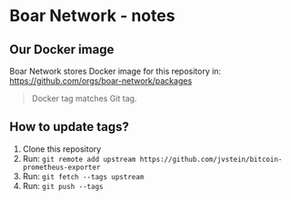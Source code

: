 # Boar Network - notes

## Our Docker image

Boar Network stores Docker image for this repository in:
https://github.com/orgs/boar-network/packages

> Docker tag matches Git tag.

## How to update tags?

1. Clone this repository
2. Run:
`git remote add upstream https://github.com/jvstein/bitcoin-prometheus-exporter`
3. Run: `git fetch --tags upstream`
4. Run: `git push --tags`
